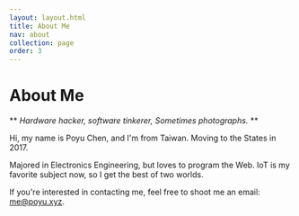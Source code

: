 ```yaml
---
layout: layout.html
title: About Me
nav: about
collection: page
order: 3
---
```


# About Me

** *Hardware hacker, software tinkerer, Sometimes photographs.* **

Hi, my name is Poyu Chen, and I'm from Taiwan. Moving to the States in 2017.

Majored in Electronics Engineering, but loves to program the Web. IoT is my favorite subject now, so I get the best of two worlds.

If you're interested in contacting me, feel free to shoot me an email: <me@poyu.xyz>.

